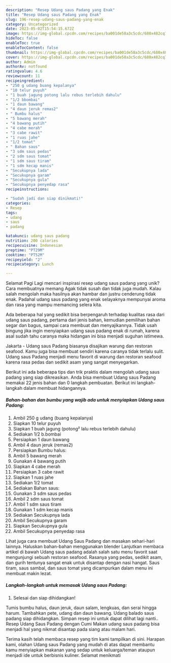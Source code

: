 ```yaml
---
description: "Resep Udang saus Padang yang Enak"
title: "Resep Udang saus Padang yang Enak"
slug: 196-resep-udang-saus-padang-yang-enak
category: Uncategorized
date: 2023-05-02T15:54:15.672Z
image: https://img-global.cpcdn.com/recipes/ba001de58a3c5cdc/680x482cq70/udang-saus-padang-foto-resep-utama.jpg
hideToc: false
enableToc: true
enableTocContent: false
thumbnail: https://img-global.cpcdn.com/recipes/ba001de58a3c5cdc/680x482cq70/udang-saus-padang-foto-resep-utama.jpg
cover: https://img-global.cpcdn.com/recipes/ba001de58a3c5cdc/680x482cq70/udang-saus-padang-foto-resep-utama.jpg
author: Admin
authorAv: notfound
ratingvalue: 4.6
reviewcount: 11
recipeingredient:
- "250 g udang buang kepalanya"
- "10 telur puyuh"
- "1 buah jagung potong lalu rebus terlebih dahulu"
- "1/2 bbombai"
- "1 daun bawang"
- "4 daun jeruk remas2"
- " Bumbu halus"
- "5 bawang merah"
- "4 bawang putih"
- "4 cabe merah"
- "3 cabe rawit"
- "1 ruas jahe"
- "1/2 tomat"
- " Bahan saus"
- "3 sdm saus pedas"
- "2 sdm saus tomat"
- "1 sdm saus tiram"
- "1 sdm kecap manis"
- "Secukupnya lada"
- "Secukupnya garam"
- "Secukupnya gula"
- "Secukupnya penyedap rasa"
recipeinstructions:

- "Sudah jadi dan siap dinikmati!"
categories:
- Resep
tags:
- udang
- saus
- padang

katakunci: udang saus padang 
nutrition: 200 calories
recipecuisine: Indonesian
preptime: "PT29M"
cooktime: "PT52M"
recipeyield: "2"
recipecategory: Lunch

---
```



Selamat Pagi Lagi mencari inspirasi resep udang saus padang yang unik? Cara membuatnya memang Agak tidak susah dan tidak juga mudah. Kalau salah mengolah maka hasilnya akan hambar dan justru cenderung tidak enak. Padahal udang saus padang yang enak selayaknya mempunyai aroma dan rasa yang mampu memancing selera kita.


Ada beberapa hal yang sedikit bisa berpengaruh terhadap kualitas rasa dari udang saus padang, pertama dari jenis bahan, kemudian pemilihan bahan segar dan bagus, sampai cara membuat dan menyajikannya. Tidak usah bingung jika ingin menyiapkan udang saus padang enak di rumah, karena asal sudah tahu caranya maka hidangan ini bisa menjadi suguhan istimewa.

Jakarta - Udang saus Padang biasanya disajikan warung dan restoran seafood. Kamu juga bisa membuat sendiri karena caranya tidak terlalu sulit. Udang saus Padang menjadi menu favorit di warung dan restoran seafood karena rasa pedas dan sedikit asam yang sangat menyegarkan.


Berikut ini ada beberapa tips dan trik praktis dalam mengolah udang saus padang yang siap dikreasikan. Anda bisa membuat Udang saus Padang memakai 22 jenis bahan dan 0 langkah pembuatan. Berikut ini langkah-langkah dalam membuat hidangannya.

<!--inarticleads1-->

##### Bahan-bahan dan bumbu yang wajib ada untuk menyiapkan Udang saus Padang:

1. Ambil 250 g udang (buang kepalanya)
1. Siapkan 10 telur puyuh
1. Siapkan 1 buah jagung (potong² lalu rebus terlebih dahulu)
1. Sediakan 1/2 b.bombai
1. Persiapkan 1 daun bawang
1. Ambil 4 daun jeruk (remas2)
1. Persiapkan  Bumbu halus:
1. Ambil 5 bawang merah
1. Gunakan 4 bawang putih
1. Siapkan 4 cabe merah
1. Persiapkan 3 cabe rawit
1. Siapkan 1 ruas jahe
1. Sediakan 1/2 tomat
1. Sediakan  Bahan saus:
1. Gunakan 3 sdm saus pedas
1. Ambil 2 sdm saus tomat
1. Ambil 1 sdm saus tiram
1. Gunakan 1 sdm kecap manis
1. Sediakan Secukupnya lada
1. Ambil Secukupnya garam
1. Siapkan Secukupnya gula
1. Ambil Secukupnya penyedap rasa


Lihat juga cara membuat Udang Saus Padang dan masakan sehari-hari lainnya. Haluskan bahan-bahan menggunakan blender Lanjutkan membaca artikel di bawah Udang saus padang adalah salah satu menu favorit saat mengunjungi sebuah restoran seafood. Rasanya yang pedas, sedikit asam, dan gurih tentunya sangat enak untuk disantap dengan nasi hangat. Saus tiram, saus sambal, dan saus tomat yang dicampurkan dalam menu ini membuat makin lezat. 

<!--inarticleads2-->

##### Langkah-langkah untuk memasak Udang saus Padang:


1. Selesai dan siap dihidangkan!

Tumis bumbu halus, daun jeruk, daun salam, lengkuas, dan serai hingga harum. Tambahkan pete, udang dan daun bawang. Udang balado saus padang siap dihidangkan. Simpan resep ini untuk dapat dilihat lagi nanti.. Resep Udang Saus Padang dengan Cumi Makan udang saus padang bisa menjadi hal yang nikmat disantap pada siang atau malam hari. 

Terima kasih telah membaca resep yang tim kami tampilkan di sini. Harapan kami, olahan Udang saus Padang yang mudah di atas dapat membantu kamu menyiapkan makanan yang sedap untuk keluarga/teman ataupun menjadi ide untuk berbisnis kuliner. Selamat menikmati

